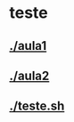 # teste <br>
## [./aula1](https://github.com/IgorAvilaPereira/teste/tree/main/./aula1) <br>
## [./aula2](https://github.com/IgorAvilaPereira/teste/tree/main/./aula2) <br>
## [./teste.sh](https://github.com/IgorAvilaPereira/teste/tree/main/./teste.sh) <br>
